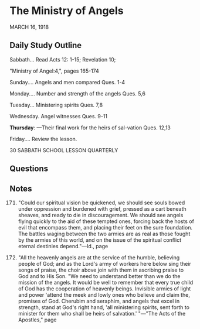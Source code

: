 # The Ministry of Angels
MARCH 16, 1918

## Daily Study Outline

Sabbath... Read Acts 12: 1-15; Revelation 10;

"Ministry of Angel:4,", pages 165-174

Sunday.... Angels and men compared Ques. 1-4

Monday.... Number and strength of the angels Ques. 5,6

Tuesday... Ministering spirits Ques. 7,8

Wednesday. Angel witnesses Ques. 9-11

**Thursday**: —Their final work for the heirs of sal-vation Ques. 12,13

Friday.... Review the lesson.

30 SABBATH SCHOOL LESSON QUARTERLY

## Questions



## Notes

171. "Could our spiritual vision be quickened, we should see souls bowed under oppression and burdened with grief, pressed as a cart beneath sheaves, and ready to die in discouragement. We should see angels flying quickly to the aid of these tempted ones, forcing back the hosts of evil that encompass them, and placing their feet on the sure foundation. The battles waging between the two armies are as real as those fought by the armies of this world, and on the issue of the spiritual conflict eternal destinies depend."—Id., page

2. "All the heavenly angels are at the service of the humble, believing people of God; and as the Lord's army of workers here below sing their songs of praise, the choir above join with them in ascribing praise to God and to His Son. "We need to understand better than we do the mission of the angels. It would be well to remember that every true child of God has the cooperation of heavenly beings. Invisible armies of light and power 'attend the meek and lowly ones who believe and claim the, promises of God. Cherubim and seraphim, and angels that excel in strength, stand at God's right hand, 'all ministering spirits, sent forth to minister for them who shall be heirs of salvation.' "—"The Acts of the Apostles," page
